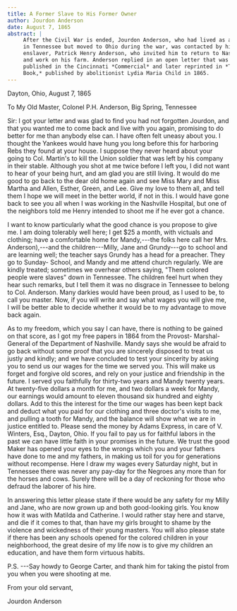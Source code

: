 ```yaml
---
title: A Former Slave to His Former Owner
author: Jourdon Anderson
date: August 7, 1865
abstract: |
     After the Civil War is ended, Jourdon Anderson, who had lived as a slave
     in Tennessee but moved to Ohio during the war, was contacted by his former
     enslaver, Patrick Henry Anderson, who invited him to return to Nashville
     and work on his farm. Anderson replied in an open letter that was first 
     published in the Cincinnati *Commercial* and later reprinted in *The Freedmen's
     Book,* published by abolitionist Lydia Maria Child in 1865.
---
```


Dayton, Ohio, August 7, 1865

To My Old Master, Colonel P.H. Anderson, Big Spring, Tennessee

Sir: I got your letter and was glad to find you had not forgotten Jourdon, and
that you wanted me to come back and live with you again, promising to do better
for me than anybody else can. I have often felt uneasy about you. I thought the
Yankees would have hung you long before this for harboring Rebs they found at
your house. I suppose they never heard about your going to Col. Martin's to
kill the Union soldier that was left by his company in their stable. Although
you shot at me twice before I left you, I did not want to hear of your being
hurt, and am glad you are still living. It would do me good to go back to the
dear old home again and see Miss Mary and Miss Martha and Allen, Esther, Green,
and Lee. Give my love to them all, and tell them I hope we will meet in the
better world, if not in this. I would have gone back to see you all when I was
working in the Nashville Hospital, but one of the neighbors told me Henry
intended to shoot me if he ever got a chance.

I want to know particularly what the good chance is you propose to give me.
I am doing tolerably well here; I get $25 a month, with victuals and clothing;
have a comfortable home for Mandy,---the folks here call her Mrs. Anderson),---and
the children---Milly, Jane and Grundy---go to school and are learning well; the
teacher says Grundy has a head for a preacher. They go to Sunday- School, and
Mandy and me attend church regularly. We are kindly treated; sometimes we
overhear others saying, "Them colored people were slaves" down in Tennessee.
The children feel hurt when they hear such remarks, but I tell them it was no
disgrace in Tennessee to belong to Col. Anderson. Many darkies would have been
proud, as I used to be, to call you master. Now, if you will write and say what
wages you will give me, I will be better able to decide whether it would be to
my advantage to move back again.

As to my freedom, which you say I can have, there is nothing to be gained on
that score, as I got my free papers in 1864 from the Provost- Marshal- General
of the Department of Nashville. Mandy says she would be afraid to go back
without some proof that you are sincerely disposed to treat us justly and
kindly; and we have concluded to test your sincerity by asking you to send us
our wages for the time we served you. This will make us forget and forgive old
scores, and rely on your justice and friendship in the future. I served you
faithfully for thirty-two years and Mandy twenty years. At twenty-five dollars
a month for me, and two dollars a week for Mandy, our earnings would amount to
eleven thousand six hundred and eighty dollars. Add to this the interest for
the time our wages has been kept back and deduct what you paid for our clothing
and three doctor's visits to me, and pulling a tooth for Mandy, and the balance
will show what we are in justice entitled to. Please send the money by Adams
Express, in care of V. Winters, Esq., Dayton, Ohio. If you fail to pay us for
faithful labors in the past we can have little faith in your promises in the
future. We trust the good Maker has opened your eyes to the wrongs which you
and your fathers have done to me and my fathers, in making us toil for you for
generations without recompense. Here I draw my wages every Saturday night, but
in Tennessee there was never any pay-day for the Negroes any more than for the
horses and cows. Surely there will be a day of reckoning for those who defraud
the laborer of his hire.

In answering this letter please state if there would be any safety for my Milly
and Jane, who are now grown up and both good-looking girls. You know how it was
with Matilda and Catherine. I would rather stay here and starve, and die if it
comes to that, than have my girls brought to shame by the violence and
wickedness of their young masters. You will also please state if there has been
any schools opened for the colored children in your neighborhood, the great
desire of my life now is to give my children an education, and have them form
virtuous habits.

P.S. ---Say howdy to George Carter, and thank him for taking the pistol from you
when you were shooting at me.

From your old servant,

Jourdon Anderson

